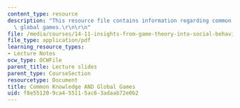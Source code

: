```yaml
---
content_type: resource
description: "This resource file contains information regarding common knowledge and\
  \ global games.\r\n\r\n"
file: /media/courses/14-11-insights-from-game-theory-into-social-behavior-fall-2013/f8e551209ca455115ac63adaab72e0b2_MIT14_11F13_Com_Know_Game.pdf
file_type: application/pdf
learning_resource_types:
- Lecture Notes
ocw_type: OCWFile
parent_title: Lecture slides
parent_type: CourseSection
resourcetype: Document
title: Common Knowledge AND Global Games
uid: f8e55120-9ca4-5511-5ac6-3adaab72e0b2
---
```

